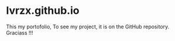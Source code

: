 # lvrzx.github.io
This my portofolio, To see my project, it is on the GitHub repository.
Graciass !!!

